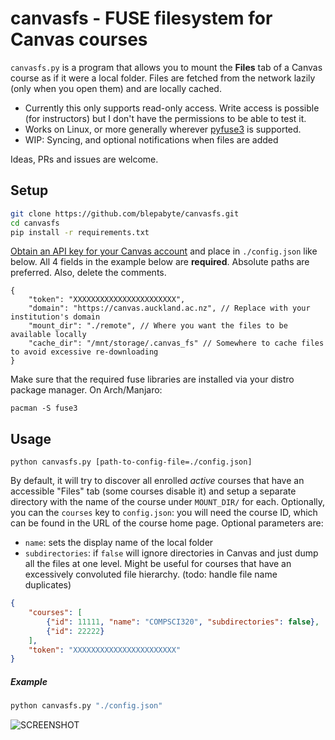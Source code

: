 # canvasfs - FUSE filesystem for Canvas courses

`canvasfs.py` is a program that allows you to mount the **Files** tab of a Canvas course as if it were a local folder. Files are fetched from the network lazily (only when you open them) and are locally cached. 

- Currently this only supports read-only access. Write access is possible (for instructors) but I don't have the permissions to be able to test it. 
- Works on Linux, or more generally wherever [pyfuse3](https://github.com/libfuse/pyfuse3) is supported. 
- WIP: Syncing, and optional notifications when files are added

Ideas, PRs and issues are welcome. 

## Setup

```sh
git clone https://github.com/blepabyte/canvasfs.git
cd canvasfs
pip install -r requirements.txt
```

[Obtain an API key for your Canvas account](https://canvas.instructure.com/courses/785215/pages/getting-started-with-the-api) and place in `./config.json` like below. All 4 fields in the example below are **required**. Absolute paths are preferred. Also, delete the comments.    
```json5
{
    "token": "XXXXXXXXXXXXXXXXXXXXXXX",
    "domain": "https://canvas.auckland.ac.nz", // Replace with your institution's domain
    "mount_dir": "./remote", // Where you want the files to be available locally
    "cache_dir": "/mnt/storage/.canvas_fs" // Somewhere to cache files to avoid excessive re-downloading
}
```

Make sure that the required fuse libraries are installed via your distro package manager. On Arch/Manjaro:
```
pacman -S fuse3
```

## Usage

```
python canvasfs.py [path-to-config-file=./config.json]
```

By default, it will try to discover all enrolled *active* courses that have an accessible "Files" tab (some courses disable it) and setup a separate directory with the name of the course under `MOUNT_DIR/` for each. Optionally, you can the `courses` key to `config.json`: you will need the course ID, which can be found in the URL of the course home page. Optional parameters are: 

- `name`: sets the display name of the local folder
- `subdirectories`: if `false` will ignore directories in Canvas and just dump all the files at one level. Might be useful for courses that have an excessively convoluted file hierarchy. (todo: handle file name duplicates)

```json
{
    "courses": [
        {"id": 11111, "name": "COMPSCI320", "subdirectories": false},
        {"id": 22222}
    ],
    "token": "XXXXXXXXXXXXXXXXXXXXXXX"
}
```

##### Example

```sh
python canvasfs.py "./config.json"
```

![SCREENSHOT]()